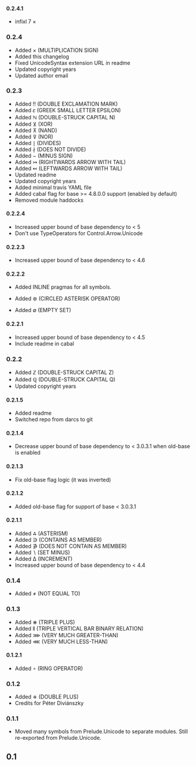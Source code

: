 #### 0.2.4.1

* infixl 7 ×

### 0.2.4

* Added × (MULTIPLICATION SIGN)
* Added this changelog
* Fixed UnicodeSyntax extension URL in readme
* Updated copyright years
* Updated author email

### 0.2.3

* Added ‼ (DOUBLE EXCLAMATION MARK)
* Added 𝜀 (GREEK SMALL LETTER EPSILON)
* Added ℕ (DOUBLE-STRUCK CAPITAL N)
* Added ⊻ (XOR)
* Added ⊼ (NAND)
* Added ⊽ (NOR)
* Added ∣ (DIVIDES)
* Added ∤ (DOES NOT DIVIDE)
* Added − (MINUS SIGN)
* Added ↣ (RIGHTWARDS ARROW WITH TAIL)
* Added ↢ (LEFTWARDS ARROW WITH TAIL)
* Updated readme
* Updated copyright years
* Added minimal travis YAML file
* Added cabal flag for base >= 4.8.0.0 support (enabled by default)
* Removed module haddocks

#### 0.2.2.4

* Increased upper bound of base dependency to < 5
* Don't use TypeOperators for Control.Arrow.Unicode

#### 0.2.2.3

* Increased upper bound of base dependency to < 4.6

#### 0.2.2.2

* Added INLINE pragmas for all symbols.

* Added ⊛ (CIRCLED ASTERISK OPERATOR)
* Added ∅ (EMPTY SET)

#### 0.2.2.1

* Increased upper bound of base dependency to < 4.5
* Include readme in cabal

### 0.2.2

* Added ℤ (DOUBLE-STRUCK CAPITAL Z)
* Added ℚ (DOUBLE-STRUCK CAPITAL Q)
* Updated copyright years

#### 0.2.1.5

* Added readme
* Switched repo from darcs to git

#### 0.2.1.4

* Decrease upper bound of base dependency to < 3.0.3.1 when old-base is enabled

#### 0.2.1.3

* Fix old-base flag logic (it was inverted)

#### 0.2.1.2

* Added old-base flag for support of base < 3.0.3.1

#### 0.2.1.1

* Added ⁂ (ASTERISM)
* Added ∋ (CONTAINS AS MEMBER)
* Added ∌ (DOES NOT CONTAIN AS MEMBER)
* Added ∖ (SET MINUS)
* Added ∆ (INCREMENT)
* Increased upper bound of base dependency to < 4.4

### 0.1.4

* Added ≠ (NOT EQUAL TO)

### 0.1.3

* Added ⧻ (TRIPLE PLUS)
* Added ⫴ (TRIPLE VERTICAL BAR BINARY RELATION)
* Added ⋙ (VERY MUCH GREATER-THAN)
* Added ⋘ (VERY MUCH LESS-THAN)

#### 0.1.2.1

* Added ∘ (RING OPERATOR)

### 0.1.2

* Added ⧺ (DOUBLE PLUS)
* Credits for Péter Diviánszky

### 0.1.1

* Moved many symbols from Prelude.Unicode to separate modules.
  Still re-exported from Prelude.Unicode.

## 0.1

